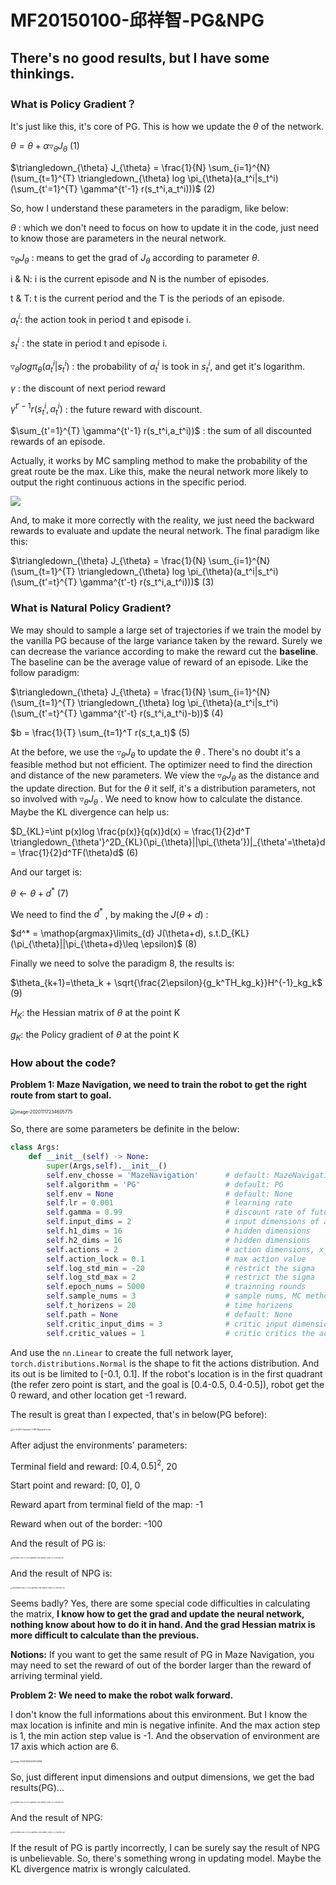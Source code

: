 # MF20150100-邱祥智-PG&NPG

## There's no  good results, but I have some thinkings.

### What is Policy Gradient？

It's just like this, it's core of PG. This is how we update the $\theta$ of the network. 

$\theta = \theta + \alpha \triangledown_{\theta}J_{\theta}$	(1)

$\triangledown_{\theta} J_{\theta} = \frac{1}{N} \sum_{i=1}^{N} (\sum_{t=1}^{T} \triangledown_{\theta} log \pi_{\theta}(a_t^i|s_t^i)(\sum_{t'=1}^{T} \gamma^{t'-1} r(s_t^i,a_t^i)))$	(2)

So, how I understand these parameters in the paradigm, like below:

$\theta$ : which we don't need to focus on how to update it in the code, just need to know those are parameters in the neural network.

$\triangledown_{\theta}J_{\theta}$ : means to get the grad of $J_\theta$ according to parameter $\theta$.

i & N: i is the current episode and N is the number of episodes.

t & T: t is the current period and the T is the periods of an episode.

$a_t^i$: the action took in period t and episode i.

$s_t^i$ : the state in period t and episode i.

 $\triangledown_{\theta} log \pi_{\theta}(a_t^i|s_t^i)$ : the probability of $a_t^i$ is took in $s_t^i$, and get it's logarithm.

$\gamma$ : the discount of next period reward

$\gamma^{t'-1} r(s_t^i,a_t^i)$ : the future reward with discount.

$\sum_{t'=1}^{T} \gamma^{t'-1} r(s_t^i,a_t^i))$ : the sum of all discounted rewards of an episode.

Actually, it works by MC sampling method to make the probability of the great route be the max. Like this, make the neural network more likely to output the right continuous actions in the specific period.

![](https://upload.wikimedia.org/wikipedia/commons/7/74/Normal_Distribution_PDF.svg)

And, to make it more correctly with the reality, we just need the backward rewards to evaluate and update the neural network. The final paradigm like this:

$\triangledown_{\theta} J_{\theta} = \frac{1}{N} \sum_{i=1}^{N} (\sum_{t=1}^{T} \triangledown_{\theta} log \pi_{\theta}(a_t^i|s_t^i)(\sum_{t'=t}^{T} \gamma^{t'-t} r(s_t^i,a_t^i)))$	(3)

### What is Natural Policy Gradient?

We may should to sample a large set of trajectories if we train the model by the vanilla PG because of the large variance taken by the reward. Surely we can decrease the variance according to make the reward cut the **baseline**.  The baseline can be the average value of reward of an episode. Like the follow paradigm:

$\triangledown_{\theta} J_{\theta} = \frac{1}{N} \sum_{i=1}^{N} (\sum_{t=1}^{T} \triangledown_{\theta} log \pi_{\theta}(a_t^i|s_t^i)(\sum_{t'=t}^{T} \gamma^{t'-t} r(s_t^i,a_t^i)-b))$ 	(4)

$b = \frac{1}{T} \sum_{t=1}^T r(s_t,a_t)$ 	(5)

At the before, we use the $\triangledown_{\theta} J_{\theta}$ to update the $\theta$ . There's no doubt it's a feasible method but not efficient. The optimizer need to find the direction and distance of the new parameters. We view the $\triangledown_{\theta} J_{\theta}$ as the distance and the update direction. But for the $\theta$ it self, it's a distribution parameters, not so involved with $\triangledown_{\theta} J_{\theta}$ . We need to know how to calculate the distance. Maybe the KL divergence can help us:

$D_{KL}=\int p(x)log \frac{p(x)}{q(x)}d(x) = \frac{1}{2}d^T \triangledown_{\theta'}^2D_{KL}(\pi_{\theta}||\pi_{\theta'})|_{\theta'=\theta}d = \frac{1}{2}d^TF(\theta)d$ 	(6)

And our target is:

$\theta \leftarrow \theta + d^*$	(7)

We need to find the $d^*$ , by making the $J(\theta+d)$ :

$d^* = \mathop{argmax}\limits_{d} J(\theta+d), s.t.D_{KL}(\pi_{\theta}||\pi_{\theta+d}\leq \epsilon)$ 	(8)

Finally we need to solve the paradigm 8, the results is:

$\theta_{k+1}=\theta_k + \sqrt{\frac{2\epsilon}{g_k^TH_kg_k}}H^{-1}_kg_k$ 	(9)

$H_K$: the Hessian matrix of $\theta$ at the point K

$g_K$: the Policy gradient of $\theta$ at the point K

### How about the code?

**Problem 1: Maze Navigation, we need to train the robot to get the right route from start to goal.**

<img src="https://pic.imgdb.cn/item/5fb3f045b18d62711324ebc8.png" alt="image-20201117234605775" style="zoom: 50%;" />

So, there are some parameters be definite in the below:

```python
class Args:
    def __init__(self) -> None:
        super(Args,self).__init__()
        self.env_chosse = 'MazeNavigation'      # default: MazeNavigation
        self.algorithm = 'PG'                   # default: PG
        self.env = None                         # default: None
        self.lr = 0.001							# learning rate
        self.gamma = 0.99						# discount rate of future reward
        self.input_dims = 2						# input dimensions of actor nerual network 
        self.h1_dims = 16						# hidden dimensions
        self.h2_dims = 16						# hidden dimensions
        self.actions = 2						# action dimensions, x_axis changes
        self.action_lock = 0.1					# max action value
        self.log_std_min = -20					# restrict the sigma
        self.log_std_max = 2					# restrict the sigma
        self.epoch_nums = 5000					# trainning rounds
        self.sample_nums = 3					# sample nums, MC method
        self.t_horizens = 20					# time horizens
        self.path = None                        # default: None
        self.critic_input_dims = 3				# critic input dimensions
        self.critic_values = 1					# critic critics the actions
```

And use the `nn.Linear` to create the full network layer, `torch.distributions.Normal` is the shape to fit the actions distribution. And its out is be limited to [-0.1, 0.1]. If the robot's location is in the first quadrant (the refer zero point is start, and the goal is [0.4-0.5, 0.4-0.5]), robot get the 0 reward, and other location get -1 reward.

The result is great than I expected, that's in below(PG before):

<img src="https://pic.imgdb.cn/item/5fb3f2b4b18d62711325ff57.jpg" alt="Lr-0.001-Gamma-0.99-Reward-Loss" style="zoom: 25%;" />

After adjust the environments' parameters:

Terminal field and reward: $[0.4, 0.5]^2$,  20

Start point and reward: [0, 0], 0

Reward apart from terminal field of the map: -1

Reward when out of the border: -100

And the result of PG is:

<img src="https://pic1.imgdb.cn/item/5fbf951715e771908417692d.jpg" alt="PGreward-loss-lr-0.001-gamma-0.99-sample_nums-3-t_horizens-20" style="zoom:18%;" />

And the result of NPG is:

<img src="https://pic1.imgdb.cn/item/5fbf96c115e771908417d381.jpg" alt="NPGreward-loss-lr-0.001-gamma-0.99-sample_nums-3-t_horizens-20" style="zoom:18%;" />

Seems badly? Yes, there are some special code difficulties in calculating the matrix, **I know how to get the grad and update the neural network, nothing know about how to do it in hand. And the grad Hessian matrix is more difficult to calculate than the previous.**

**Notions:** If you want to get the same result of PG in Maze Navigation, you may need to set the reward of out of the border larger than the reward of arriving terminal yield.

**Problem 2: We need to make the robot walk forward.**

I don't know the full informations about this environment. But I know the max location is infinite and min is negative infinite. And the max action step is 1, the min action step value is -1. And the observation of environment are 17 axis which action are 6.

<img src="https://pic1.imgdb.cn/item/5fbf98fe15e77190841883e0.png" alt="image-20201126200102958" style="zoom:25%;" />

So, just different input dimensions and output dimensions, we get the bad results(PG)...

<img src="https://pic1.imgdb.cn/item/5fbf9ac515e771908418fc19.jpg" alt="PGreward-loss-lr-0.001-gamma-0.99-sample_nums-4-t_horizens-50" style="zoom:18%;" />

And the result of NPG:

<img src="https://pic1.imgdb.cn/item/5fbfaf9115e77190841f4c06.jpg" alt="NPGreward-loss-lr-0.001-gamma-0.99-sample_nums-4-t_horizens-50" style="zoom:18%;" />

If the result of PG is partly incorrectly, I can be surely say the result of NPG is unbelievable. So, there's something wrong in updating model. Maybe the KL divergence matrix is wrongly calculated.